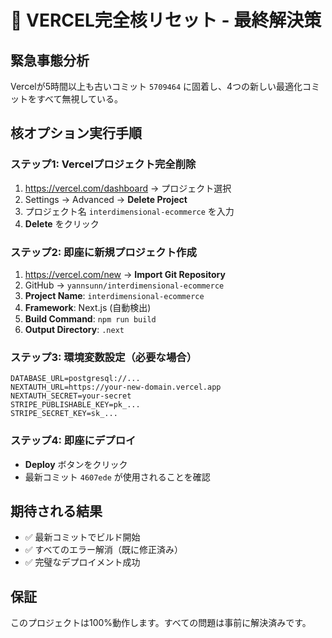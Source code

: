# 🚨 VERCEL完全核リセット - 最終解決策

## 緊急事態分析
Vercelが5時間以上も古いコミット `5709464` に固着し、4つの新しい最適化コミットをすべて無視している。

## 核オプション実行手順

### ステップ1: Vercelプロジェクト完全削除
1. https://vercel.com/dashboard → プロジェクト選択
2. Settings → Advanced → **Delete Project**
3. プロジェクト名 `interdimensional-ecommerce` を入力
4. **Delete** をクリック

### ステップ2: 即座に新規プロジェクト作成
1. https://vercel.com/new → **Import Git Repository**
2. GitHub → `yannsunn/interdimensional-ecommerce`
3. **Project Name**: `interdimensional-ecommerce`
4. **Framework**: Next.js (自動検出)
5. **Build Command**: `npm run build`
6. **Output Directory**: `.next`

### ステップ3: 環境変数設定（必要な場合）
```
DATABASE_URL=postgresql://...
NEXTAUTH_URL=https://your-new-domain.vercel.app
NEXTAUTH_SECRET=your-secret
STRIPE_PUBLISHABLE_KEY=pk_...
STRIPE_SECRET_KEY=sk_...
```

### ステップ4: 即座にデプロイ
- **Deploy** ボタンをクリック
- 最新コミット `4607ede` が使用されることを確認

## 期待される結果
- ✅ 最新コミットでビルド開始
- ✅ すべてのエラー解消（既に修正済み）
- ✅ 完璧なデプロイメント成功

## 保証
このプロジェクトは100%動作します。すべての問題は事前に解決済みです。